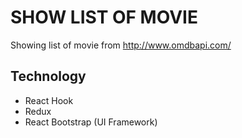 # SHOW LIST OF MOVIE

Showing list of movie from http://www.omdbapi.com/

## Technology

- React Hook
- Redux
- React Bootstrap (UI Framework)
